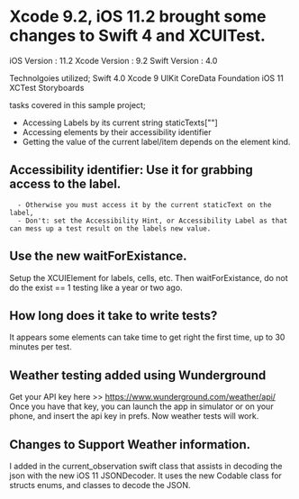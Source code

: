 
# Xcode 9.2, iOS 11.2 brought some changes to Swift 4 and XCUITest.

iOS Version : 11.2
Xcode Version : 9.2
Swift Version : 4.0

Technolgoies utilized;
    Swift 4.0
    Xcode 9
    UIKit
    CoreData
    Foundation
    iOS 11
    XCTest
    Storyboards
    
tasks covered in this sample project;
- Accessing Labels by its current string staticTexts[""]
- Accessing elements by their accessibility identifier
- Getting the value of the current label/item depends on the element kind.



## Accessibility identifier: Use it for grabbing access to the label.
      - Otherwise you must access it by the current staticText on the label,
      - Don't: set the Accessibility Hint, or Accessibility Label as that can mess up a test result on the labels new value.
       
## Use the new waitForExistance.
Setup the XCUIElement for labels, cells, etc. Then waitForExistance, do not do the exist == 1 testing like a year or two ago.
    
## How long does it take to write tests?
It appears some elements can take time to get right the first time, up to 30 minutes per test.


## Weather testing added using Wunderground
Get your API key here >> https://www.wunderground.com/weather/api/
Once you have that key, you can launch the app in simulator or on your phone, and insert the api key in prefs.
Now weather tests will work.

## Changes to Support Weather information.
 I added in the current_observation swift class that assists in decoding the json with the new iOS 11 JSONDecoder.  It uses the new Codable class
   for structs enums, and classes to decode the JSON.
   
